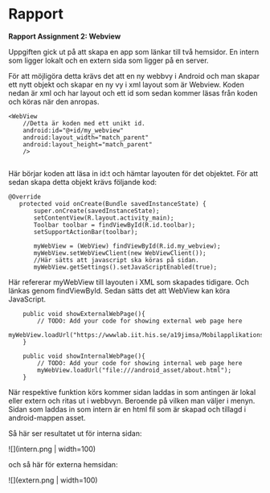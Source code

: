 
# Rapport

**Rapport Assignment 2: Webview**

Uppgiften gick ut på att skapa en app som länkar till två hemsidor. En intern som ligger lokalt och en extern sida som ligger på en server.

För att möjligöra detta krävs det att en ny webbvy i Android och man skapar ett nytt objekt och skapar en ny vy i xml layout som är Webview.
Koden nedan är xml och har layout och ett id som sedan kommer läsas från koden och köras när den anropas.

```
<WebView
    //Detta är koden med ett unikt id.
    android:id="@+id/my_webview"
    android:layout_width="match_parent"
    android:layout_height="match_parent"
    />
 
 ```
 Här börjar koden att läsa in id:t och hämtar layouten för det objektet.
 För att sedan skapa detta objekt krävs följande kod:
 ```
 @Override
    protected void onCreate(Bundle savedInstanceState) {
        super.onCreate(savedInstanceState);
        setContentView(R.layout.activity_main);
        Toolbar toolbar = findViewById(R.id.toolbar);
        setSupportActionBar(toolbar);
        
        myWebView = (WebView) findViewById(R.id.my_webview);
        myWebView.setWebViewClient(new WebViewClient());
        //Här sätts att javascript ska köras på sidan.
        myWebView.getSettings().setJavaScriptEnabled(true);
```
Här refererar myWebView till layouten i XML som skapades tidigare. Och länkas genom findViewById. Sedan sätts det att WebView kan köra JavaScript.

```
    public void showExternalWebPage(){
        // TODO: Add your code for showing external web page here
        myWebView.loadUrl("https://wwwlab.iit.his.se/a19jimsa/Mobilapplikationsdesignprojekt/");
    }

    public void showInternalWebPage(){
        // TODO: Add your code for showing internal web page here
        myWebView.loadUrl("file:///android_asset/about.html");
    }
```
När respektive funktion körs kommer sidan laddas in som antingen är lokal eller extern och ritas ut i webbvyn. Beroende på vilken man väljer i menyn. Sidan som laddas in som intern är en html fil som är skapad och tillagd i android-mappen asset.

Så här ser resultatet ut för interna sidan:

![](intern.png | width=100)

och så här för externa hemsidan:

![](extern.png | width=100)

